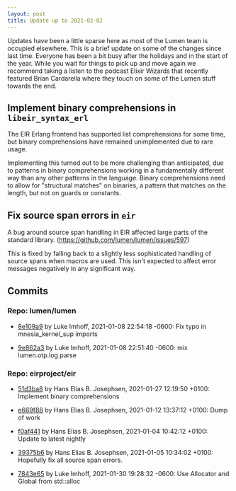 ```yaml
---
layout: post
title: Update up to 2021-02-02
---
```


Updates have been a little sparse here as most of the Lumen team is occupied elsewhere. This is a brief update on some of the changes since last time. Everyone has been a bit busy after the holidays and in the start of the year. While you wait for things to pick up and move again we recommend taking a listen to the podcast Elixir Wizards that recently featured Brian Cardarella where they touch on some of the Lumen stuff towards the end.

## Implement binary comprehensions in `libeir_syntax_erl`

The EIR Erlang frontend has supported list comprehensions for some time, but binary comprehensions have remained unimplemented due to rare usage.

Implementing this turned out to be more challenging than anticipated, due to patterns in binary comprehensions working in a fundamentally different way than any other patterns in the language. Binary comprehensions need to allow for "structural matches" on binaries, a pattern that matches on the length, but not on guards or constants.

## Fix source span errors in `eir`

A bug around source span handling in EIR affected large parts of the standard library. (https://github.com/lumen/lumen/issues/597)

This is fixed by falling back to a slightly less sophisticated handling of source spans when macros are used. This isn't expected to affect error messages negatively in any significant way.

## Commits 


### Repo: lumen/lumen


- [8e109a9](https://github.com/lumen/lumen/commit/8e109a9) by Luke Imhoff, 2021-01-08 22:54:18 -0600: Fix typo in mnesia_kernel_sup imports

- [9e862a3](https://github.com/lumen/lumen/commit/9e862a3) by Luke Imhoff, 2021-01-08 22:51:40 -0600: mix lumen.otp.log.parse


### Repo: eirproject/eir


- [51d3ba8](https://github.com/eirproject/eir/commit/51d3ba8) by Hans Elias B. Josephsen, 2021-01-27 12:19:50 +0100: Implement binary comprehensions

- [e669f88](https://github.com/eirproject/eir/commit/e669f88) by Hans Elias B. Josephsen, 2021-01-12 13:37:12 +0100: Dump of work

- [f0af441](https://github.com/eirproject/eir/commit/f0af441) by Hans Elias B. Josephsen, 2021-01-04 10:42:12 +0100: Update to latest nightly

- [39375b6](https://github.com/eirproject/eir/commit/39375b6) by Hans Elias B. Josephsen, 2021-01-05 10:34:02 +0100: Hopefully fix all source span errors.

- [7843e65](https://github.com/eirproject/eir/commit/7843e65) by Luke Imhoff, 2021-01-30 19:28:32 -0600: Use Allocator and Global from std::alloc



